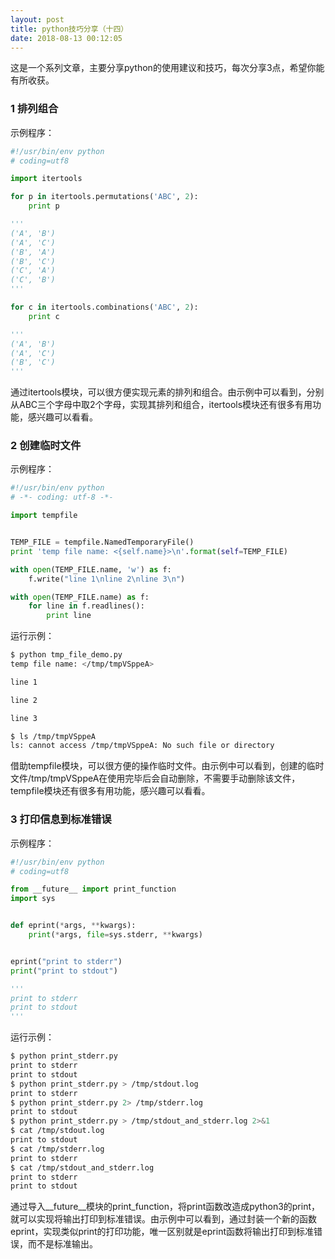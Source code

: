 ```yaml
---
layout: post
title: python技巧分享（十四）
date: 2018-08-13 00:12:05
---
```


这是一个系列文章，主要分享python的使用建议和技巧，每次分享3点，希望你能有所收获。

### 1 排列组合

示例程序：

```python
#!/usr/bin/env python
# coding=utf8

import itertools

for p in itertools.permutations('ABC', 2):
    print p

'''
('A', 'B')
('A', 'C')
('B', 'A')
('B', 'C')
('C', 'A')
('C', 'B')
'''

for c in itertools.combinations('ABC', 2):
    print c

'''
('A', 'B')
('A', 'C')
('B', 'C')
'''
```

通过itertools模块，可以很方便实现元素的排列和组合。由示例中可以看到，分别从ABC三个字母中取2个字母，实现其排列和组合，itertools模块还有很多有用功能，感兴趣可以看看。

### 2 创建临时文件

示例程序：

```python
#!/usr/bin/env python
# -*- coding: utf-8 -*-

import tempfile


TEMP_FILE = tempfile.NamedTemporaryFile()
print 'temp file name: <{self.name}>\n'.format(self=TEMP_FILE)

with open(TEMP_FILE.name, 'w') as f:
    f.write("line 1\nline 2\nline 3\n")

with open(TEMP_FILE.name) as f:
    for line in f.readlines():
        print line
```

运行示例：

```bash
$ python tmp_file_demo.py
temp file name: </tmp/tmpVSppeA>

line 1

line 2

line 3

$ ls /tmp/tmpVSppeA
ls: cannot access /tmp/tmpVSppeA: No such file or directory
```

借助tempfile模块，可以很方便的操作临时文件。由示例中可以看到，创建的临时文件/tmp/tmpVSppeA在使用完毕后会自动删除，不需要手动删除该文件，tempfile模块还有很多有用功能，感兴趣可以看看。

### 3 打印信息到标准错误

示例程序：

```python
#!/usr/bin/env python
# coding=utf8

from __future__ import print_function
import sys


def eprint(*args, **kwargs):
    print(*args, file=sys.stderr, **kwargs)


eprint("print to stderr")
print("print to stdout")

'''
print to stderr
print to stdout
'''
```

运行示例：

```bash
$ python print_stderr.py
print to stderr
print to stdout
$ python print_stderr.py > /tmp/stdout.log
print to stderr
$ python print_stderr.py 2> /tmp/stderr.log
print to stdout
$ python print_stderr.py > /tmp/stdout_and_stderr.log 2>&1
$ cat /tmp/stdout.log
print to stdout
$ cat /tmp/stderr.log
print to stderr
$ cat /tmp/stdout_and_stderr.log
print to stderr
print to stdout
```

通过导入__future__模块的print_function，将print函数改造成python3的print，就可以实现将输出打印到标准错误。由示例中可以看到，通过封装一个新的函数eprint，实现类似print的打印功能，唯一区别就是eprint函数将输出打印到标准错误，而不是标准输出。

